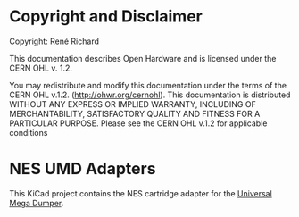 # Copyright and Disclaimer
Copyright: René Richard

This documentation describes Open Hardware and is licensed under the
CERN OHL v. 1.2.

You may redistribute and modify this documentation under the terms of the
CERN OHL v.1.2. (http://ohwr.org/cernohl). This documentation is distributed
WITHOUT ANY EXPRESS OR IMPLIED WARRANTY, INCLUDING OF
MERCHANTABILITY, SATISFACTORY QUALITY AND FITNESS FOR A
PARTICULAR PURPOSE. Please see the CERN OHL v.1.2 for applicable
conditions

# NES UMD Adapters
This KiCad project contains the NES cartridge adapter for the [Universal Mega Dumper](https://github.com/db-electronics/Universal-Mega-Dumper).
